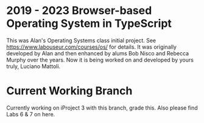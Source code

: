 2019 - 2023 Browser-based Operating System in TypeScript
========================================================

This was Alan's Operating Systems class initial project.
See https://www.labouseur.com/courses/os/ for details.
It was originally developed by Alan and then enhanced by alums Bob Nisco and Rebecca Murphy over the years.
Now it is being worked on and developed by yours truly, Luciano Mattoli.

Current Working Branch
================

Currently working on iProject 3 with this branch, grade this. Also please find Labs 6 & 7 on here.



